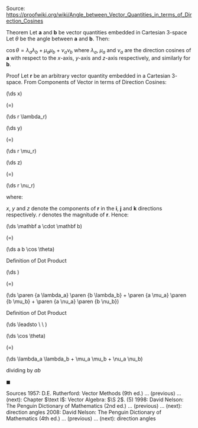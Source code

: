 # 

Source: https://proofwiki.org/wiki/Angle_between_Vector_Quantities_in_terms_of_Direction_Cosines

Theorem
Let $\mathbf a$ and $\mathbf b$ be vector quantities embedded in Cartesian $3$-space
Let $\theta$ be the angle between $\mathbf a$ and $\mathbf b$.
Then:

$\cos \theta = \lambda_a \lambda_b + \mu_a \mu_b + \nu_a \nu_b$
where $\lambda_a$, $\mu_a$ and $\nu_a$ are the direction cosines of $\mathbf a$ with respect to the $x$-axis, $y$-axis and $z$-axis respectively, and similarly for $\mathbf b$.


Proof
Let $\mathbf r$ be an arbitrary vector quantity embedded in a Cartesian $3$-space.
From Components of Vector in terms of Direction Cosines:














\(\ds x\)

\(=\)







\(\ds r \lambda_r\)




















\(\ds y\)

\(=\)







\(\ds r \mu_r\)




















\(\ds z\)

\(=\)







\(\ds r \nu_r\)









where:

$x$, $y$ and $z$ denote the components of $\mathbf r$ in the $\mathbf i$, $\mathbf j$ and $\mathbf k$ directions respectively.
$r$ denotes the magnitude of $\mathbf r$.
Hence:














\(\ds \mathbf a \cdot \mathbf b\)

\(=\)







\(\ds a b \cos \theta\)





Definition of Dot Product














\(\ds \)

\(=\)







\(\ds \paren {a \lambda_a} \paren {b \lambda_b} + \paren {a \mu_a} \paren {b \mu_b} + \paren {a \nu_a} \paren {b \nu_b}\)





Definition of Dot Product








\(\ds \leadsto \ \ \)





\(\ds \cos \theta\)

\(=\)







\(\ds \lambda_a \lambda_b + \mu_a \mu_b + \nu_a \nu_b\)





dividing by $a b$



$\blacksquare$


Sources
1957: D.E. Rutherford: Vector Methods (9th ed.) ... (previous) ... (next): Chapter $\text I$: Vector Algebra: $\S 2$. $(5)$
1998: David Nelson: The Penguin Dictionary of Mathematics (2nd ed.) ... (previous) ... (next): direction angles
2008: David Nelson: The Penguin Dictionary of Mathematics (4th ed.) ... (previous) ... (next): direction angles




